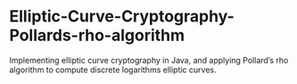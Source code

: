 # Elliptic-Curve-Cryptography-Pollards-rho-algorithm
Implementing elliptic curve cryptography in Java, and applying Pollard’s rho algorithm to compute discrete logarithms elliptic curves.
